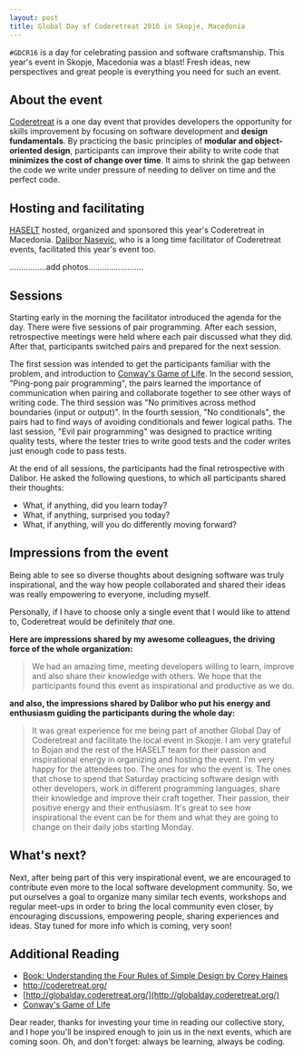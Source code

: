 ```yaml
---
layout: post
title: Global Day of Coderetreat 2016 in Skopje, Macedonia
---
```


``#GDCR16`` is a day for celebrating passion and software craftsmanship. This year's event in Skopje, Macedonia was a blast! Fresh ideas, new perspectives and great people is everything you need for such an event.<!--excerpt--> 

## About the event

[Coderetreat](http://globalday.coderetreat.org/) is a one day event that provides developers the opportunity for skills improvement by focusing on software development and **design fundamentals**. By practicing the basic principles of **modular and object-oriented design**, participants can improve their ability to write code that **minimizes the cost of change over time**. It aims to shrink the gap between the code we write under pressure of needing to deliver on time and the perfect code.

## Hosting and facilitating

[HASELT](http://www.haselt.com/) hosted, organized and sponsored this year's Coderetreat in Macedonia. [Dalibor Nasevic](dalibornasevic.com), who is a long time facilitator of Coderetreat events, facilitated this year's event too.

................add photos........................

## Sessions

Starting early in the morning the facilitator introduced the agenda for the day. There were five sessions of pair programming. After each session, retrospective meetings were held where each pair discussed what they did. After that, participants switched pairs and prepared for the next session.

The first session was intended to get the participants familiar with the problem, and introduction to [Conway's Game of Life](https://en.wikipedia.org/wiki/Conway%27s_Game_of_Life). In the second session, "Ping-pong pair programming", the pairs learned the importance of communication when pairing and collaborate together to see other ways of writing code. The third session was "No primitives across method boundaries (input or output)". In the fourth session, "No conditionals", the pairs had to find ways of avoiding conditionals and fewer logical paths. The last session, "Evil pair programming" was designed to practice writing quality tests, where the tester tries to write good tests and the coder writes just enough code to pass tests.

At the end of all sessions, the participants had the final retrospective with Dalibor. He asked the following questions, to which all participants shared their thoughts:

- What, if anything, did you learn today?
- What, if anything, surprised you today?
- What, if anything, will you do differently moving forward?

## Impressions from the event

Being able to see so diverse thoughts about designing software was truly inspirational, and the way how people collaborated and shared their ideas was really empowering to everyone, including myself. 

Personally, if I have to choose only a single event that I would like to attend to, Coderetreat would be definitely *that* one. 

**Here are impressions shared by my awesome colleagues, the driving force of the whole organization:**

>We had an amazing time, meeting developers willing to learn, improve and also share their knowledge with others. We hope that the participants found this event as inspirational and productive as we do.

**and also, the impressions shared by Dalibor who put his energy and enthusiasm guiding the participants during the whole day:**

>It was great experience for me being part of another Global Day of Coderetreat and facilitate the local event in Skopje. I am very grateful to Bojan and the rest of the HASELT team for their passion and inspirational energy in organizing and hosting the event. I'm very happy for the attendees too. The ones for who the event is. The ones that chose to spend that Saturday practicing software design with other developers, work in different programming languages, share their knowledge and improve their craft together. Their passion, their positive energy and their enthusiasm. It's great to see how inspirational the event can be for them and what they are going to change on their daily jobs starting Monday.

## What's next?

Next, after being part of this very inspirational event, we are encouraged to contribute even more to the local software development community. So, we put ourselves a goal to organize many similar tech events, workshops and regular meet-ups in order to bring the local community even closer, by encouraging discussions, empowering people, sharing experiences and ideas. Stay tuned for more info which is coming, very soon!

## Additional Reading

- [Book: Understanding the Four Rules of Simple Design by Corey Haines](https://leanpub.com/4rulesofsimpledesign/c/gdcr)
- [http://coderetreat.org/ ](http://coderetreat.org/)
- [http://globalday.coderetreat.org/](http://globalday.coderetreat.org/)
- [Conway's Game of Life](https://en.wikipedia.org/wiki/Conway%27s_Game_of_Life)

Dear reader, thanks for investing your time in reading our collective story, and I hope you'll be inspired enough to join us in the next events, which are coming soon. Oh, and don't forget: always be learning, always be coding.